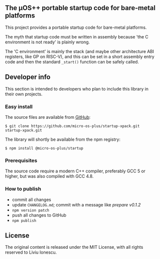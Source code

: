 ## The µOS++ portable startup code for bare-metal platforms

This project provides a portable startup code for bare-metal platforms.

The myth that startup code must be written in assembly because 'the C environment is not ready' is plainly wrong.

The 'C environment' is mainly the stack (and maybe other architecture ABI registers, like GP on RISC-V), and this can be set in a short assembly entry code and then the standard `_start()` function can be safely called.

## Developer info

This section is intended to developers who plan to include this library in their own projects.

### Easy install

The source files are available from [GitHub](https://github.com/micro-os-plus/startup-xpack):

```console
$ git clone https://github.com/micro-os-plus/startup-xpack.git startup-xpack.git
```

The library will shortly be available from the npm registry:

```console
$ npm install @micro-os-plus/startup
```

### Prerequisites

The source code require a modern C++ compiler, preferably GCC 5 or higher, but was also compiled with GCC 4.8. 

### How to publish

* commit all changes
* update `CHANGELOG.md`; commit with a message like _prepare v0.1.2_
* `npm version patch`
* push all changes to GitHub
* `npm publish`

## License

The original content is released under the MIT License, with all rights reserved to Liviu Ionescu.


